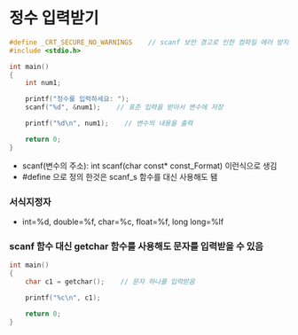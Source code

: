 # 정수 입력받기 

``` c 
#define _CRT_SECURE_NO_WARNINGS    // scanf 보안 경고로 인한 컴파일 에러 방지
#include <stdio.h>

int main()
{
    int num1;

    printf("정수를 입력하세요: ");
    scanf("%d", &num1);    // 표준 입력을 받아서 변수에 저장

    printf("%d\n", num1);    // 변수의 내용을 출력

    return 0;
}
```
* scanf(변수의 주소): int scanf(char const* const_Format) 이런식으로 생김
* #define 으로 정의 한것은 scanf_s 함수를 대신 사용해도 됌

### 서식지정자
* int=%d, double=%f, char=%c, float=%f, long long=%lf

### scanf 함수 대신 getchar 함수를 사용해도 문자를 입력받을 수 있음

``` c
int main()
{
    char c1 = getchar();    // 문자 하나를 입력받음

    printf("%c\n", c1);

    return 0;
}
```



